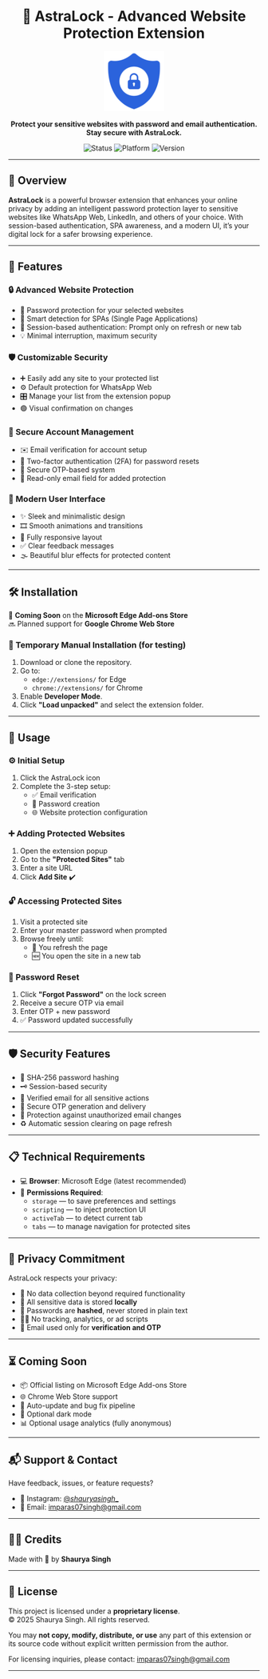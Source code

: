 <h1 align="center">🔐 AstraLock - Advanced Website Protection Extension</h1>

<p align="center">
  <img src="icon.png" alt="AstraLock Logo" width="120"/>
</p>

<p align="center"><strong>Protect your sensitive websites with password and email authentication. Stay secure with AstraLock.</strong></p>

<p align="center">
  <img alt="Status" src="https://img.shields.io/badge/Availability-Coming%20Soon-blue?style=for-the-badge"/>
  <img alt="Platform" src="https://img.shields.io/badge/Platform-Edge%20%26%20Chrome%20(Planned)-orange?style=for-the-badge"/>
  <img alt="Version" src="https://img.shields.io/badge/Version-1.0.0-blueviolet?style=for-the-badge"/>
</p>

---

## 📜 Overview

**AstraLock** is a powerful browser extension that enhances your online privacy by adding an intelligent password protection layer to sensitive websites like WhatsApp Web, LinkedIn, and others of your choice. With session-based authentication, SPA awareness, and a modern UI, it’s your digital lock for a safer browsing experience.

---

## 🚀 Features

### 🔒 Advanced Website Protection
- 🔐 Password protection for your selected websites  
- 🧠 Smart detection for SPAs (Single Page Applications)  
- 🔁 Session-based authentication: Prompt only on refresh or new tab  
- 💡 Minimal interruption, maximum security  

### 🛡️ Customizable Security
- ➕ Easily add any site to your protected list  
- ⚙️ Default protection for WhatsApp Web  
- 🎛️ Manage your list from the extension popup  
- 🟢 Visual confirmation on changes  

### 📧 Secure Account Management
- ✉️ Email verification for account setup  
- 🔐 Two-factor authentication (2FA) for password resets  
- 🔑 Secure OTP-based system  
- 🚫 Read-only email field for added protection  

### 💫 Modern User Interface
- ✨ Sleek and minimalistic design  
- 🎞️ Smooth animations and transitions  
- 📱 Fully responsive layout  
- ✅ Clear feedback messages  
- 🌫️ Beautiful blur effects for protected content  

---

## 🛠️ Installation

🚧 **Coming Soon** on the **Microsoft Edge Add-ons Store**  
🔜 Planned support for **Google Chrome Web Store**

### 🧪 Temporary Manual Installation (for testing)

1. Download or clone the repository.
2. Go to:
   - `edge://extensions/` for Edge  
   - `chrome://extensions/` for Chrome  
3. Enable **Developer Mode**.
4. Click **"Load unpacked"** and select the extension folder.

---

## 🧩 Usage

### ⚙️ Initial Setup
1. Click the AstraLock icon  
2. Complete the 3-step setup:
   - ✅ Email verification  
   - 🔐 Password creation  
   - 🌐 Website protection configuration  

### ➕ Adding Protected Websites
1. Open the extension popup  
2. Go to the **"Protected Sites"** tab  
3. Enter a site URL  
4. Click **Add Site** ✔️

### 🔓 Accessing Protected Sites
1. Visit a protected site  
2. Enter your master password when prompted  
3. Browse freely until:
   - 🔁 You refresh the page  
   - 🆕 You open the site in a new tab  

### 🔁 Password Reset
1. Click **"Forgot Password"** on the lock screen  
2. Receive a secure OTP via email  
3. Enter OTP + new password  
4. ✅ Password updated successfully  

---

## 🛡️ Security Features

- 🔐 SHA-256 password hashing  
- 🗝️ Session-based security  
- 📧 Verified email for all sensitive actions  
- 🧬 Secure OTP generation and delivery  
- 🚫 Protection against unauthorized email changes  
- ♻️ Automatic session clearing on page refresh  

---

## 📋 Technical Requirements

- 💻 **Browser**: Microsoft Edge (latest recommended)  
- 🔑 **Permissions Required**:
  - `storage` — to save preferences and settings  
  - `scripting` — to inject protection UI  
  - `activeTab` — to detect current tab  
  - `tabs` — to manage navigation for protected sites  

---

## 🔐 Privacy Commitment

AstraLock respects your privacy:

- 🚫 No data collection beyond required functionality  
- 💾 All sensitive data is stored **locally**  
- 🔐 Passwords are **hashed**, never stored in plain text  
- 🕵️‍♂️ No tracking, analytics, or ad scripts  
- 📧 Email used only for **verification and OTP**

---

## ⏳ Coming Soon

- 📦 Official listing on Microsoft Edge Add-ons Store  
- 🌐 Chrome Web Store support  
- 🔄 Auto-update and bug fix pipeline  
- 🌙 Optional dark mode  
- 📊 Optional usage analytics (fully anonymous)

---

## 📬 Support & Contact

Have feedback, issues, or feature requests?

- 📸 Instagram: [@_shauryasingh__](https://www.instagram.com/_shauryasingh__/)  
- 📧 Email: [imparas07singh@gmail.com](mailto:imparas07singh@gmail.com)

---

## 🧑‍💻 Credits

Made with 💙 by **Shaurya Singh**

---

## 📄 License

This project is licensed under a **proprietary license**.  
© 2025 Shaurya Singh. All rights reserved.

You may **not copy, modify, distribute, or use** any part of this extension or its source code without explicit written permission from the author.

For licensing inquiries, please contact: [imparas07singh@gmail.com](mailto:imparas07singh@gmail.com)

---

